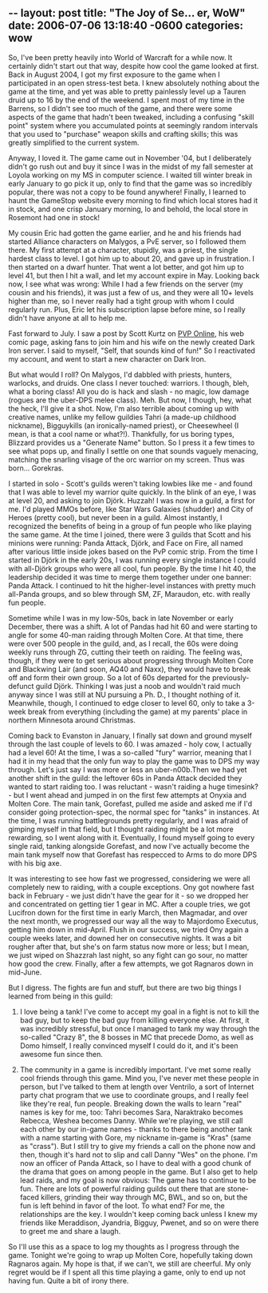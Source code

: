 --
layout: post
title: "The Joy of Se... er, WoW"
date: 2006-07-06 13:18:40 -0600
categories: wow
--

So, I've been pretty heavily into World of Warcraft for a while now. It certainly didn't start out that way, despite how cool the game looked at first. Back in August 2004, I got my first exposure to the game when I participated in an open stress-test beta. I knew absolutely nothing about the game at the time, and yet was able to pretty painlessly level up a Tauren druid up to 16 by the end of the weekend. I spent most of my time in the Barrens, so I didn't see too much of the game, and there were some aspects of the game that hadn't been tweaked, including a confusing "skill point" system where you accumulated points at seemingly random intervals that you used to "purchase" weapon skills and crafting skills; this was greatly simplified to the current system.

Anyway, I loved it. The game came out in November '04, but I deliberately didn't go rush out and buy it since I was in the midst of my fall semester at Loyola working on my MS in computer science. I waited till winter break in early January to go pick it up, only to find that the game was so incredibly popular, there was not a copy to be found anywhere! Finally, I learned to haunt the GameStop website every morning to find which local stores had it in stock, and one crisp January morning, lo and behold, the local store in Rosemont had one in stock!

My cousin Eric had gotten the game earlier, and he and his friends had started Alliance characters on Malygos, a PvE server, so I followed them there. My first attempt at a character, stupidly, was a priest, the single hardest class to level. I got him up to about 20, and gave up in frustration. I then started on a dwarf hunter. That went a lot better, and got him up to level 41, but then I hit a wall, and let my account expire in May. Looking back now, I see what was wrong: While I had a few friends on the server (my cousin and his friends), it was just a few of us, and they were all 10+ levels higher than me, so I never really had a tight group with whom I could regularly run. Plus, Eric let his subscription lapse before mine, so I really didn't have anyone at all to help me.

Fast forward to July. I saw a post by Scott Kurtz on <a title="PvP" target="_blank" href="http://www.pvponline.com">PVP Online</a>, his web comic page, asking fans to join him and his wife on the newly created Dark Iron server. I said to myself, "Self, that sounds kind of fun!" So I reactivated my account, and went to start a new character on Dark Iron.

But what would I roll? On Malygos, I'd dabbled with priests, hunters, warlocks, and druids. One class I never touched: warriors. I though, bleh, what a boring class! All you do is hack and slash - no magic, low damage (rogues are the uber-DPS melee class). Meh. But now, I though, hey, what the heck, I'll give it a shot. Now, I'm also terrible about coming up with creative names, unlike my fellow guildies Tahri (a made-up childhood nickname), Bigguykills (an ironically-named priest), or Cheesewheel (I mean, is that a cool name or what?!). Thankfully, for us boring types, Blizzard provides us a "Generate Name" button. So I press it a few times to see what pops up, and finally I settle on one that sounds vaguely menacing, matching the snarling visage of the orc warrior on my screen. Thus was born...  Gorekras.

I started in solo - Scott's guilds weren't taking lowbies like me - and found that I was able to level my warrior quite quickly. In the blink of an eye, I was at level 20, and asking to join Dj&#246;rk. Huzzah! I was now in a guild, a first for me. I'd played MMOs before, like Star Wars Galaxies (shudder) and City of Heroes (pretty cool), but never been in a guild. Almost instantly, I recognized the benefits of being in a group of fun people who like playing the same game. At the time I joined, there were 3 guilds that Scott and his minions were running: Panda Attack, Dj&#246;rk, and Face on Fire, all named after various little inside jokes based on the PvP comic strip. From the time I started in Dj&#246;rk in the early 20s, I was running every single instance I could with all-Dj&#246;rk groups who were all cool, fun people. By the time I hit 40, the leadership decided it was time to merge them together under one banner: Panda Attack. I continued to hit the higher-level instances with pretty much all-Panda groups, and so blew through SM, ZF, Maraudon, etc. with really fun people.

Sometime while I was in my low-50s, back in late November or early December, there was a shift. A lot of Pandas had hit 60 and were starting to angle for some 40-man raiding through Molten Core. At that time, there were over 500 people in the guild, and, as I recall, the 60s were doing weekly runs through ZG, cutting their teeth on raiding. The feeling was, though, if they were to get serious about progressing through Molten Core and Blackwing Lair (and soon, AQ40 and Naxx), they would have to break off and form their own group. So a lot of 60s departed for the previously-defunct guild Dj&#246;rk. Thinking I was just a noob and wouldn't raid much anyway since I was still at NU pursuing a Ph. D., I thought nothing of it. Meanwhile, though, I continued to edge closer to level 60, only to take a 3-week break from everything (including the game) at my parents' place in northern Minnesota around Christmas.

Coming back to Evanston in January, I finally sat down and ground myself through the last couple of levels to 60. I was amazed - holy cow, I actually had a level 60! At the time, I was a so-called "fury" warrior, meaning that I had it in my head that the only fun way to play the game was to DPS my way through. Let's just say I was more or less an uber-n00b.Then we had yet another shift in the guild: the leftover 60s in Panda Attack decided they wanted to start raiding too. I was reluctant - wasn't raiding a huge timesink? - but I went ahead and jumped in on the first few attempts at Onyxia and Molten Core. The main tank, Gorefast, pulled me aside and asked me if I'd consider going protection-spec, the normal spec for "tanks" in instances. At the time, I was running battlegrounds pretty regularly, and I was afraid of gimping myself in that field, but I thought raiding might be a lot more rewarding, so I went along with it. Eventually, I found myself going to every single raid, tanking alongside Gorefast, and now I've actually become the main tank myself now that Gorefast has respecced to Arms to do more DPS with his big axe.

It was interesting to see how fast we progressed, considering we were all completely new to raiding, with a couple exceptions. Ony got nowhere fast back in February - we just didn't have the gear for it - so we dropped her and concentrated on getting tier 1 gear in MC. After a couple tries, we got Lucifron down for the first time in early March, then Magmadar, and over the next month, we progressed our way all the way to Majordomo Executus, getting him down in mid-April. Flush in our success, we tried Ony again a couple weeks later, and downed her on consecutive nights. It was a bit rougher after that, but she's on farm status now more or less; but I mean, we just wiped on Shazzrah last night, so any fight can go sour, no matter how good the crew. Finally, after a few attempts, we got Ragnaros down in mid-June.

But I digress. The fights are fun and stuff, but there are two big things I learned from being in this guild:

1) I love being a tank! I've come to accept my goal in a fight is not to kill the bad guy, but to keep the bad guy from killing everyone else. At first, it was incredibly stressful, but once I managed to tank my way through the so-called "Crazy 8", the 8 bosses in MC that precede Domo, as well as Domo himself, I really convinced myself I could do it, and it's been awesome fun since then.

2) The community in a game is incredibly important. I've met some really cool friends through this game. Mind you, I've never met these people in person, but I've talked to them at length over Ventrilo, a sort of Internet party chat program that we use to coordinate groups, and I really feel like they're real, fun people. Breaking down the walls to learn "real" names is key for me, too: Tahri becomes Sara, Naraktrako becomes Rebecca, Weshea becomes Danny. While we're playing, we still call each other by our in-game names - thanks to there being another tank with a name starting with Gore, my nickname in-game is "Kras" (same as "crass"). But I still try to give my friends a call on the phone now and then, though it's hard not to slip and call Danny "Wes" on the phone.
I'm now an officer of Panda Attack, so I have to deal with a good chunk of the drama that goes on among people in the game. But I also get to help lead raids, and my goal is now obvious: The game has to continue to be fun. There are lots of powerful raiding guilds out there that are stone-faced killers, grinding their way through MC, BWL, and so on, but the fun is left behind in favor of the loot. To what end? For me, the relationships are the key. I wouldn't keep coming back unless I knew my friends like Meraddison, Jyandria, Bigguy, Pwenet, and so on were there to greet me and share a laugh.

So I'll use this as a space to log my thoughts as I progress through the game. Tonight we're going to wrap up Molten Core, hopefully taking down Ragnaros again. My hope is that, if we can't, we still are cheerful. My only regret would be if I spent all this time playing a game, only to end up not having fun. Quite a bit of irony there.
